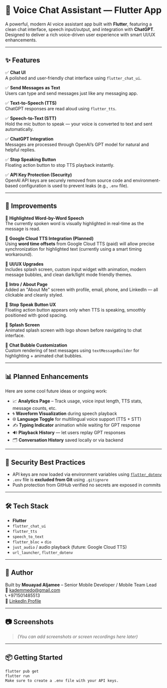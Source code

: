# 🤖 Voice Chat Assistant — Flutter App

A powerful, modern AI voice assistant app built with **Flutter**, featuring a clean chat interface, speech input/output, and integration with **ChatGPT**. Designed to deliver a rich voice-driven user experience with smart UI/UX enhancements.

---

## ✨ Features

✅ **Chat UI**  
A polished and user-friendly chat interface using `flutter_chat_ui`.

✅ **Send Messages as Text**  
Users can type and send messages just like any messaging app.

✅ **Text-to-Speech (TTS)**  
ChatGPT responses are read aloud using `flutter_tts`.

✅ **Speech-to-Text (STT)**  
Hold the mic button to speak — your voice is converted to text and sent automatically.

✅ **ChatGPT Integration**  
Messages are processed through OpenAI’s GPT model for natural and helpful replies.

✅ **Stop Speaking Button**  
Floating action button to stop TTS playback instantly.

✅ **API Key Protection (Security)**  
OpenAI API keys are securely removed from source code and environment-based configuration is used to prevent leaks (e.g., `.env` file).

---

## 🚀 Improvements

🔹 **Highlighted Word-by-Word Speech**  
The currently spoken word is visually highlighted in real-time as the message is read.

🔹 **Google Cloud TTS Integration (Planned)**  
Using **word time offsets** from Google Cloud TTS (paid) will allow precise synchronization for highlighted text (currently using a smart timing workaround).

🔹 **UI/UX Upgrades**  
Includes splash screen, custom input widget with animation, modern message bubbles, and clean dark/light mode friendly themes.

🔹 **Intro / About Page**  
Added an "About Me" screen with profile, email, phone, and LinkedIn — all clickable and cleanly styled.

🔹 **Stop Speak Button UX**  
Floating action button appears only when TTS is speaking, smoothly positioned with good spacing.

🔹 **Splash Screen**  
Animated splash screen with logo shown before navigating to chat interface.

🔹 **Chat Bubble Customization**  
Custom rendering of text messages using `textMessageBuilder` for highlighting + animated chat bubbles.

---

## 📊 Planned Enhancements

Here are some cool future ideas or ongoing work:

- 📈 **Analytics Page** – Track usage, voice input length, TTS stats, message counts, etc.
- 🌀 **Waveform Visualization** during speech playback
- 🌐 **Language Toggle** for multilingual voice support (TTS + STT)
- ✍️ **Typing Indicator** animation while waiting for GPT response
- 🔊 **Playback History** — let users replay GPT responses
- 🗂 **Conversation History** saved locally or via backend

---

## 🔐 Security Best Practices

- API keys are now loaded via environment variables using [`flutter_dotenv`](https://pub.dev/packages/flutter_dotenv)
- `.env` file is **excluded from Git** using `.gitignore`
- Push protection from GitHub verified no secrets are exposed in commits

---

## 🛠 Tech Stack

- **Flutter**
- `flutter_chat_ui`
- `flutter_tts`
- `speech_to_text`
- `flutter_bloc` + `dio`
- `just_audio` / audio playback (future: Google Cloud TTS)
- `url_launcher`, `flutter_dotenv`

---

## 👏 Author

Built by **Mouayad Aljamee** – Senior Mobile Developer / Mobile Team Lead  
📧 kademmedo@gmail.com  
📞 +971501485513  
🔗 [LinkedIn Profile](https://www.linkedin.com/in/mouayad-khadem-aljameeh)

---

## 📷 Screenshots

> _(You can add screenshots or screen recordings here later)_

---

## 📦 Getting Started

```bash
flutter pub get
flutter run
Make sure to create a .env file with your API keys.

